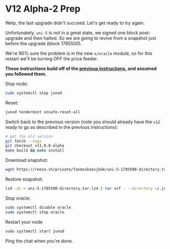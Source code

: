 # V12 Alpha-2 Prep

Welp, the last upgrade didn't succeed. Let's get ready to try again.

Unfortunately, `uni-5` is not in a great state, we signed one block post-upgrade and then halted. So we are going to revive from a snapshot just before the upgrade (block 1785500).

We're 90% sure the problem is in the new `x/oracle` module, so for this restart we'll be turning OFF the price feeder.

**These instructions build off of the [previous instructions](./03_V12_ALPHA_UPGRADE.md), and assumed you followed them.**

Stop node:

```sh
sudo systemctl stop junod
```

Reset:

```sh
junod tendermint unsafe-reset-all
```

Switch back to the previous version (note you should already have the `v12` ready to go as described in the previous instructions):

```sh
# get the old version
git fetch --tags
git checkout v11.0.0-alpha
make build && make install
```

Download snapshot:

```sh
wget https://reece.sh/private/fanmoskoasjkde/uni-5-1785500-directory.tar.lz4
```

Restore snapshot:

```sh
lz4 -dc < uni-5-1785500-directory.tar.lz4 | tar xvf - --directory ~/.juno
```

Stop oracle:

```sh
sudo systemctl disable oracle
sudo systemctl stop oracle
```

Restart your node

```sh
sudo systemctl start junod
```

Ping the chat when you're done.
